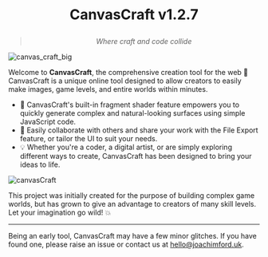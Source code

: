 # <p align="center">**CanvasCraft v1.2.7**</p>
> *<p align="center" >Where craft and code collide</p>*

![canvas_craft_big](https://github.com/canvas-craft/canvas-craft.github.io/assets/169457495/bb0dd4a2-987d-4fa4-9939-e965a486bb46)

Welcome to **CanvasCraft**, the comprehensive creation tool for the web 🚀\
CanvasCraft is a unique online tool designed to allow creators to easily make images, game levels, and entire worlds within minutes.

- 🧩️ CanvasCraft's built-in fragment shader feature empowers you to quickly generate complex and natural-looking surfaces using simple JavaScript code.
- 📱 Easily collaborate with others and share your work with the File Export feature, or tailor the UI to suit your needs.
- 💡 Whether you're a coder, a digital artist, or are simply exploring different ways to create, CanvasCraft has been designed to bring your ideas to life.

![canvasCraft](https://github.com/canvas-craft/canvas-craft.github.io/assets/169457495/a82f4be2-35d8-40a0-9fee-6d0a9f2d32fc)

This project was initially created for the purpose of building complex game worlds, but has grown to give an advantage to creators of many skill levels. Let your imagination go wild! 💥

***

Being an early tool, CanvasCraft may  have a few minor glitches. If you have found one, please raise an issue or contact us at [hello@joachimford.uk](mailto:hello@joachimford.uk).
